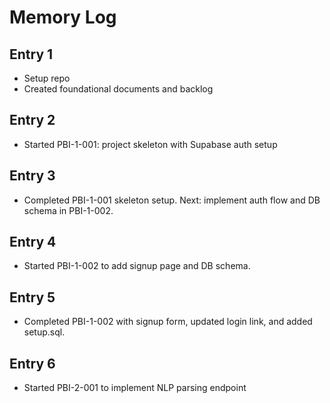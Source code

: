 # Memory Log

## Entry 1
- Setup repo
- Created foundational documents and backlog

## Entry 2
- Started PBI-1-001: project skeleton with Supabase auth setup

## Entry 3
- Completed PBI-1-001 skeleton setup. Next: implement auth flow and DB schema in PBI-1-002.

## Entry 4
- Started PBI-1-002 to add signup page and DB schema.

## Entry 5
- Completed PBI-1-002 with signup form, updated login link, and added setup.sql.

## Entry 6
- Started PBI-2-001 to implement NLP parsing endpoint
